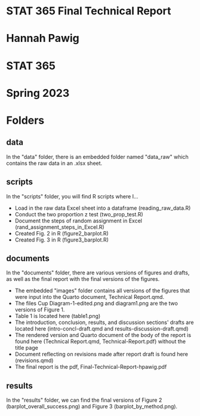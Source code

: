 # STAT 365 Final Technical Report
# Hannah Pawig
# STAT 365
# Spring 2023

# Folders
## data
In the "data" folder, there is an embedded folder named "data_raw" which contains the raw data in an .xlsx sheet.

## scripts
In the "scripts" folder, you will find R scripts where I...
- Load in the raw data Excel sheet into a dataframe (reading_raw_data.R)
- Conduct the two proportion z test (two_prop_test.R)
- Document the steps of random assignment in Excel (rand_assignment_steps_in_Excel.R)
- Created Fig. 2 in R (figure2_barplot.R)
- Created Fig. 3 in R (figure3_barplot.R)

## documents
In the "documents" folder, there are various versions of figures and drafts, as well as the final report with the final versions of the figures.
- The embedded "images" folder contains all versions of the figures that were input into the Quarto document, Technical Report.qmd.
- The files Cup Diagram-1-edited.png and diagram1.png are the two versions of Figure 1.
- Table 1 is located here (table1.png)
- The introduction, conclusion, results, and discussion sections' drafts are located here (intro-concl-draft.qmd and results-discussion-draft.qmd)
- The rendered version and Quarto document of the body of the report is found here (Technical Report.qmd, Technical-Report.pdf) without the title page
- Document reflecting on revisions made after report draft is found here (revisions.qmd)
- The final report is the pdf, Final-Technical-Report-hpawig.pdf

## results
In the "results" folder, we can find the final versions of Figure 2 (barplot_overall_success.png) and Figure 3 (barplot_by_method.png).




